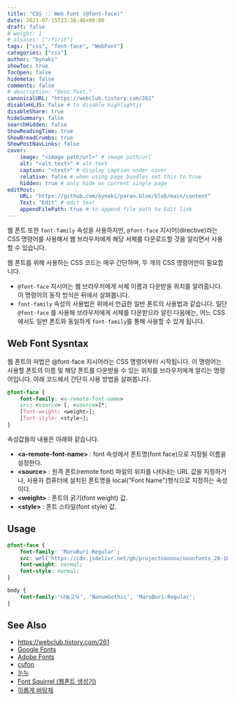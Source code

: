 ```yaml
---
title: "CSS :: Web Font (@font-face)"
date: 2021-07-15T23:38:46+09:00
draft: false
# weight: 1
# aliases: ["/first"]
tags: ["css", "font-face", "WebFont"]
categories: ["css"]
author: "bynaki"
showToc: true
TocOpen: false
hidemeta: false
comments: false
# description: "Desc Text."
canonicalURL: "https://webclub.tistory.com/261"
disableHLJS: false # to disable highlightjs
disableShare: true
hideSummary: false
searchHidden: false
ShowReadingTime: true
ShowBreadCrumbs: true
ShowPostNavLinks: false
cover:
    image: "<image path/url>" # image path/url
    alt: "<alt text>" # alt text
    caption: "<text>" # display caption under cover
    relative: false # when using page bundles set this to true
    hidden: true # only hide on current single page
editPost:
    URL: "https://github.com/bynaki/paran.blue/blob/main/content"
    Text: "Edit" # edit text
    appendFilePath: true # to append file path to Edit link
---
```


웹 폰트 또한 `font-family` 속성을 사용하지만, `@font-face` 지시어(directive)라는 CSS 명령어를 사용해서 웹 브라우저에게 해당 서체를 다운로드할 것을 알리면서 사용할 수 있습니다.

웹 폰트를 위해 사용하는 CSS 코드는 매우 간단하며, 두 개의 CSS 명령어만이 필요합니다.

- `@font-face` 지시어는 웹 브라우저에게 서체 이름과 다운받을 위치를 알려줍니다.  이 명령어의 동작 방식은 뒤에서 살펴봅니다.
- `font-family` 속성의 사용법은 위에서 언급한 일반 폰트의 사용법과 같습니다. 일단 `@font-face` 를 사용해 브라우저에게 서체를 다운받으라 알린 다음에는, 어느 CSS에서도 일반 폰트와 동일하게 `font-family`를 통해 사용할 수 있게 됩니다.


## Web Font Sysntax

웹 폰트의 마법은 @font-face 지시어라는 CSS 명령어부터 시작됩니다.
이 명령어는 사용할 폰트의 이름 및 해당 폰트를 다운받을 수 있는 위치를 브라우저에게 알리는 명령어입니다.
아래 코드에서 간단히 사용 방법을 살펴봅니다.

```css
@font-face {
    font-family: <a-remote-font-name>
    src: <source> [, <source>]*;
    [font-weight: <weight>];
    [font-style: <style>];
}
```

속성값들의 내용은 아래와 같습니다.

- **\<a-remote-font-name\>** : font 속성에서 폰트명(font face)으로 지정될 이름을 설정한다.
- **\<source\>** : 원격 폰트(remote font) 파일의 위치를 나타내는 URL 값을 지정하거나, 사용자 컴퓨터에 설치된 폰트명을 local("Font Name")형식으로 지정하는 속성이다.
- **\<weight\>** : 폰트의 굵기(font weight) 값.
- **\<style\>** : 폰트 스타일(font style) 값.


## Usage

```css
@font-face {
    font-family: 'MaruBuri-Regular';
    src: url('https://cdn.jsdelivr.net/gh/projectnoonnu/noonfonts_20-10-21@1.0/MaruBuri-Regular.woff') format('woff');
    font-weight: normal;
    font-style: normal;
}

body {
    font-family:'나눔고딕', 'NanumGothic', 'MaruBuri-Regular';
}
```


## See Also

- https://webclub.tistory.com/261
- [Google Fonts](https://fonts.google.com)
- [Adobe Fonts](https://fonts.adobe.com)
- [cufon](http://cufon.shoqolate.com/generate/)
- [눈누](https://noonnu.cc)
- [Font Squirrel (웹폰트 생성기)](https://www.fontsquirrel.com/tools/webfont-generator)
- [이롭게 바탕체](http://font.iropke.com/batang/#structure)
